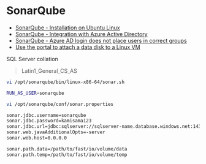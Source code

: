 # SonarQube #

* [SonarQube - Installation on Ubuntu Linux](https://techexpert.tips/sonarqube/sonarqube-installation-ubuntu-linux/)
* [SonarQube - Integration with Azure Active Directory](https://www.emtec.digital/think-hub/blogs/sonarqube-integration-azure-active-directory/)
* [SonarQube - Azure AD login does not place users in correct groups](https://github.com/hkamel/sonar-auth-aad/issues/62)
* [Use the portal to attach a data disk to a Linux VM](https://docs.microsoft.com/en-us/azure/virtual-machines/linux/attach-disk-portal)

SQL Server collation
> Latin1_General_CS_AS

```bash
vi /opt/sonarqube/bin/linux-x86-64/sonar.sh
```

```bash
RUN_AS_USER=sonarqube
```

```bash
vi /opt/sonarqube/conf/sonar.properties
```

```bash
sonar.jdbc.username=sonarqube
sonar.jdbc.password=kamisama123
sonar.jdbc.url=jdbc:sqlserver://sqlserver-name.database.windows.net:1433;databaseName=sonarqube
sonar.web.javaAdditionalOpts=-server
sonar.web.host=0.0.0.0
```

```bash
sonar.path.data=/path/to/fast/io/volume/data
sonar.path.temp=/path/to/fast/io/volume/temp
```